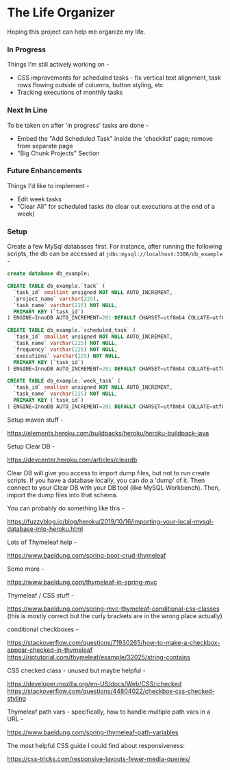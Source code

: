 # The Life Organizer

Hoping this project can help me organize my life.

### In Progress

Things I'm still actively working on -

* CSS improvements for scheduled tasks - fix vertical text alignment, task rows flowing outside of columns, button styling, etc
* Tracking executions of monthly tasks

### Next In Line

To be taken on after 'in progress' tasks are done -

* Embed the "Add Scheduled Task" inside the 'checklist' page; remove from separate page
* "Big Chunk Projects" Section

### Future Enhancements

Things I'd like to implement -

* Edit week tasks
* "Clear All" for scheduled tasks (to clear out executions at the end of a week)

### Setup

Create a few MySql databases first. For instance, after running the following scripts, the db can be accessed at `jdbc:mysql://localhost:3306/db_example` -

```sql
create database db_example;

CREATE TABLE db_example.`task` (
  `task_id` smallint unsigned NOT NULL AUTO_INCREMENT,
  `project_name` varchar(225),
  `task_name` varchar(225) NOT NULL,
  PRIMARY KEY (`task_id`)
) ENGINE=InnoDB AUTO_INCREMENT=201 DEFAULT CHARSET=utf8mb4 COLLATE=utf8mb4_0900_ai_ci;

CREATE TABLE db_example.`scheduled_task` (
  `task_id` smallint unsigned NOT NULL AUTO_INCREMENT,
  `task_name` varchar(225) NOT NULL,
  `frequency` varchar(225) NOT NULL,
  `executions` varchar(225) NOT NULL,
  PRIMARY KEY (`task_id`)
) ENGINE=InnoDB AUTO_INCREMENT=201 DEFAULT CHARSET=utf8mb4 COLLATE=utf8mb4_0900_ai_ci;

CREATE TABLE db_example.`week_task` (
  `task_id` smallint unsigned NOT NULL AUTO_INCREMENT,
  `task_name` varchar(225) NOT NULL,
  PRIMARY KEY (`task_id`)
) ENGINE=InnoDB AUTO_INCREMENT=201 DEFAULT CHARSET=utf8mb4 COLLATE=utf8mb4_0900_ai_ci;
```


Setup maven stuff - 

https://elements.heroku.com/buildpacks/heroku/heroku-buildpack-java

Setup Clear DB -

https://devcenter.heroku.com/articles/cleardb

Clear DB will give you access to import dump files, but not to run create scripts. If you have a database locally, you can do a 'dump' of it. Then connect to your Clear DB with your DB tool (like MySQL Workbench). Then, import the dump files into that schema.

You can probably do something like this -

https://fuzzyblog.io/blog/heroku/2019/10/16/importing-your-local-mysql-database-into-heroku.html

Lots of Thymeleaf help -

https://www.baeldung.com/spring-boot-crud-thymeleaf

Some more -

https://www.baeldung.com/thymeleaf-in-spring-mvc


Thymeleaf / CSS stuff -

https://www.baeldung.com/spring-mvc-thymeleaf-conditional-css-classes
(this is mostly correct but the curly brackets are in the wrong place actually)

conditional checkboxes -

https://stackoverflow.com/questions/71930265/how-to-make-a-checkbox-appear-checked-in-thymeleaf
https://riptutorial.com/thymeleaf/example/32025/string-contains

CSS checked class - unused but maybe helpful -

https://developer.mozilla.org/en-US/docs/Web/CSS/:checked
https://stackoverflow.com/questions/44804022/checkbox-css-checked-styling

Thymeleaf path vars - specifically, how to handle multiple path vars in a URL - 

https://www.baeldung.com/spring-thymeleaf-path-variables

The most helpful CSS guide I could find about responsiveness:

https://css-tricks.com/responsive-layouts-fewer-media-queries/